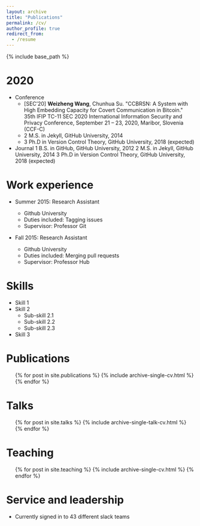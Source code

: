 ```yaml
---
layout: archive
title: "Publications"
permalink: /cv/
author_profile: true
redirect_from:
  - /resume
---
```


{% include base_path %}

2020
======
* Conference
  * [SEC’20] <b>Weizheng Wang</b>, Chunhua Su. "CCBRSN: A System with High Embedding Capacity for Covert Communication in Bitcoin." 35th IFIP TC-11 SEC 2020 International Information Security and Privacy Conference, September 21 – 23, 2020, Maribor, Slovenia (CCF-C) 
  * 2 M.S. in Jekyll, GitHub University, 2014 
  * 3 Ph.D in Version Control Theory, GitHub University, 2018 (expected) 
* Journal
  1 B.S. in GitHub, GitHub University, 2012
  2 M.S. in Jekyll, GitHub University, 2014
  3 Ph.D in Version Control Theory, GitHub University, 2018 (expected)

Work experience
======
* Summer 2015: Research Assistant
  * Github University
  * Duties included: Tagging issues
  * Supervisor: Professor Git

* Fall 2015: Research Assistant
  * Github University
  * Duties included: Merging pull requests
  * Supervisor: Professor Hub
  
Skills
======
* Skill 1
* Skill 2
  * Sub-skill 2.1
  * Sub-skill 2.2
  * Sub-skill 2.3
* Skill 3

Publications
======
  <ul>{% for post in site.publications %}
    {% include archive-single-cv.html %}
  {% endfor %}</ul>
  
Talks
======
  <ul>{% for post in site.talks %}
    {% include archive-single-talk-cv.html %}
  {% endfor %}</ul>
  
Teaching
======
  <ul>{% for post in site.teaching %}
    {% include archive-single-cv.html %}
  {% endfor %}</ul>
  
Service and leadership
======
* Currently signed in to 43 different slack teams
